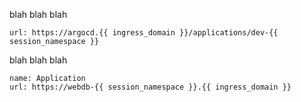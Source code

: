 blah blah blah

```dashboard:open-url
url: https://argocd.{{ ingress_domain }}/applications/dev-{{ session_namespace }}
```

blah blah blah

```dashboard:create-dashboard
name: Application
url: https://webdb-{{ session_namespace }}.{{ ingress_domain }}
```